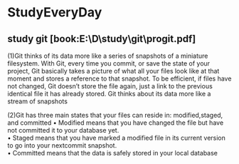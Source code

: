 ﻿# StudyEveryDay

##         ****study git****       [book:E:\D\study\git\progit.pdf]
(1)Git thinks of its data more like a series of
snapshots of a miniature filesystem. With Git, every time you commit, or save the state of your
project, Git basically takes a picture of what all your files look like at that moment and stores a
reference to that snapshot. To be efficient, if files have not changed, Git doesn’t store the file again,
just a link to the previous identical file it has already stored. Git thinks about its data more like a
stream of snapshots

(2)Git has three main states that your files can reside in: modified,staged, and committed
• Modified means that you have changed the file but have not committed it to your database yet.   
• Staged means that you have marked a modified file in its current version to go into your nextcommit snapshot.    
• Committed means that the data is safely stored in your local database   
